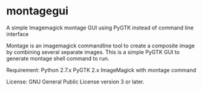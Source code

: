 montagegui
==========

A simple Imagemagick montage GUI using PyGTK instead of command line interface


Montage  is an imagemagick commandline tool to create a composite image by combining several separate images. This is a simple PyGTK GUI to generate montage shell command to run.

Requirement:
Python 2.7.x
PyGTK 2.x
ImageMagick with montage command


License:
GNU General Public License version 3 or later.
